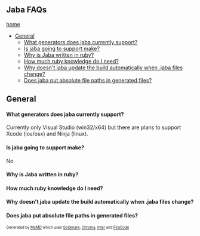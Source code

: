 ## Jaba FAQs
[home](index.html)

- [General](#General)
  - [What generators does jaba currently support?](#Whatgeneratorsdoes)
  - [Is jaba going to support make?](#Isjabagoingtosup)
  - [Why is Jaba written in ruby?](#WhyisJabawritten)
  - [How much ruby knowledge do I need?](#Howmuchrubyknowle)
  - [Why doesn't jaba update the build automatically when .jaba files change?](#Whydoesn'tjabaupd)
  - [Does jaba put absolute file paths in generated files?](#Doesjabaputabsolu)

<a id="General"></a>
## General
<a id="Whatgeneratorsdoes"></a>
#### What generators does jaba currently support?
Currently only Visual Studio (win32/x64) but there are plans to support Xcode (ios/osx) and Ninja (linux).

<a id="Isjabagoingtosup"></a>
#### Is jaba going to support make?
No

<a id="WhyisJabawritten"></a>
#### Why is Jaba written in ruby?


<a id="Howmuchrubyknowle"></a>
#### How much ruby knowledge do I need?


<a id="Whydoesn'tjabaupd"></a>
#### Why doesn't jaba update the build automatically when .jaba files change?


<a id="Doesjabaputabsolu"></a>
#### Does jaba put absolute file paths in generated files?



<sub><sup>Generated by <a href="https://github.com/ishani/MaMD">MaMD</a> which uses <a href="https://github.com/yuin/goldmark">Goldmark</a>, <a href="https://github.com/alecthomas/chroma">Chroma</a>, <a href="https://rsms.me/inter">Inter</a> and <a href="https://github.com/tonsky/FiraCode">FiraCode</a></sup></sub>
